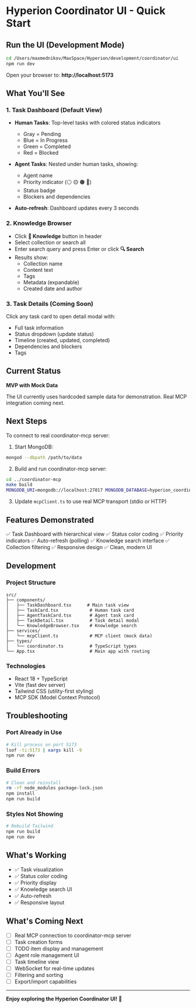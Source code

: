 # Hyperion Coordinator UI - Quick Start

## Run the UI (Development Mode)

```bash
cd /Users/maxmednikov/MaxSpace/Hyperion/development/coordinator/ui
npm run dev
```

Open your browser to: **http://localhost:5173**

## What You'll See

### 1. Task Dashboard (Default View)

- **Human Tasks**: Top-level tasks with colored status indicators
  - Gray = Pending
  - Blue = In Progress
  - Green = Completed
  - Red = Blocked

- **Agent Tasks**: Nested under human tasks, showing:
  - Agent name
  - Priority indicator (⚪ 🟡 🟠 🔴)
  - Status badge
  - Blockers and dependencies

- **Auto-refresh**: Dashboard updates every 3 seconds

### 2. Knowledge Browser

- Click **🧠 Knowledge** button in header
- Select collection or search all
- Enter search query and press Enter or click **🔍 Search**
- Results show:
  - Collection name
  - Content text
  - Tags
  - Metadata (expandable)
  - Created date and author

### 3. Task Details (Coming Soon)

Click any task card to open detail modal with:
- Full task information
- Status dropdown (update status)
- Timeline (created, updated, completed)
- Dependencies and blockers
- Tags

## Current Status

**MVP with Mock Data**

The UI currently uses hardcoded sample data for demonstration. Real MCP integration coming next.

## Next Steps

To connect to real coordinator-mcp server:

1. Start MongoDB:
```bash
mongod --dbpath /path/to/data
```

2. Build and run coordinator-mcp server:
```bash
cd ../coordinator-mcp
make build
MONGODB_URI=mongodb://localhost:27017 MONGODB_DATABASE=hyperion_coordinator ./coordinator-mcp
```

3. Update `mcpClient.ts` to use real MCP transport (stdio or HTTP)

## Features Demonstrated

✅ Task Dashboard with hierarchical view
✅ Status color coding
✅ Priority indicators
✅ Auto-refresh (polling)
✅ Knowledge search interface
✅ Collection filtering
✅ Responsive design
✅ Clean, modern UI

## Development

### Project Structure
```
src/
├── components/
│   ├── TaskDashboard.tsx      # Main task view
│   ├── TaskCard.tsx            # Human task card
│   ├── AgentTaskCard.tsx       # Agent task card
│   ├── TaskDetail.tsx          # Task detail modal
│   └── KnowledgeBrowser.tsx    # Knowledge search
├── services/
│   └── mcpClient.ts            # MCP client (mock data)
├── types/
│   └── coordinator.ts          # TypeScript types
└── App.tsx                     # Main app with routing
```

### Technologies
- React 18 + TypeScript
- Vite (fast dev server)
- Tailwind CSS (utility-first styling)
- MCP SDK (Model Context Protocol)

## Troubleshooting

### Port Already in Use
```bash
# Kill process on port 5173
lsof -ti:5173 | xargs kill -9
npm run dev
```

### Build Errors
```bash
# Clean and reinstall
rm -rf node_modules package-lock.json
npm install
npm run build
```

### Styles Not Showing
```bash
# Rebuild Tailwind
npm run build
npm run dev
```

## What's Working

- ✅ Task visualization
- ✅ Status color coding
- ✅ Priority display
- ✅ Knowledge search UI
- ✅ Auto-refresh
- ✅ Responsive layout

## What's Coming Next

- [ ] Real MCP connection to coordinator-mcp server
- [ ] Task creation forms
- [ ] TODO item display and management
- [ ] Agent role management UI
- [ ] Task timeline view
- [ ] WebSocket for real-time updates
- [ ] Filtering and sorting
- [ ] Export/import capabilities

---

**Enjoy exploring the Hyperion Coordinator UI!** 🚀